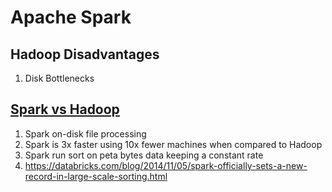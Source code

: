 # Apache Spark

## Hadoop Disadvantages
1) Disk Bottlenecks

## [Spark vs Hadoop](./imgs/spark-hadoop-comparison.png)
1) Spark on-disk file processing 
2) Spark is 3x faster using 10x fewer machines when compared to Hadoop
3) Spark run sort on peta bytes data keeping a constant rate 
4) https://databricks.com/blog/2014/11/05/spark-officially-sets-a-new-record-in-large-scale-sorting.html

